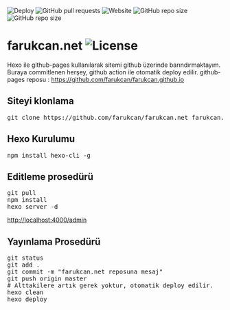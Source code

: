 ![Deploy](https://github.com/farukcan/farukcan.net/workflows/Deploy/badge.svg)
![GitHub pull requests](https://img.shields.io/github/issues-pr/farukcan/farukcan.net)
![Website](https://img.shields.io/website?label=farukcan.net&style=flat-square&url=https%3A%2F%2Fwww.farukcan.net)
![GitHub repo size](https://img.shields.io/github/repo-size/farukcan/farukcan.net?label=farukcan.net&style=flat-square)
![GitHub repo size](https://img.shields.io/github/repo-size/farukcan/farukcan.github.io?label=farukcan.github.io&style=flat-square)


# farukcan.net ![License](https://www.farukcan.net/images/cc-by-nc-sa.svg)

Hexo ile github-pages kullanılarak sitemi github üzerinde barındırmaktayım.
Buraya commitlenen herşey, github action ile otomatik deploy edilir.
github-pages reposu : https://github.com/farukcan/farukcan.github.io

## Siteyi klonlama
<pre>
git clone https://github.com/farukcan/farukcan.net farukcan.net
</pre>

## Hexo Kurulumu
<pre>
npm install hexo-cli -g
</pre>


## Editleme prosedürü
<pre>
git pull
npm install
hexo server -d
</pre>
[http://localhost:4000/admin](http://localhost:4000/admin)

## Yayınlama Prosedürü
<pre>
git status
git add .
git commit -m "farukcan.net reposuna mesaj"
git push origin master
# Alttakilere artık gerek yoktur, otomatik deploy edilir.
hexo clean
hexo deploy
</pre>
